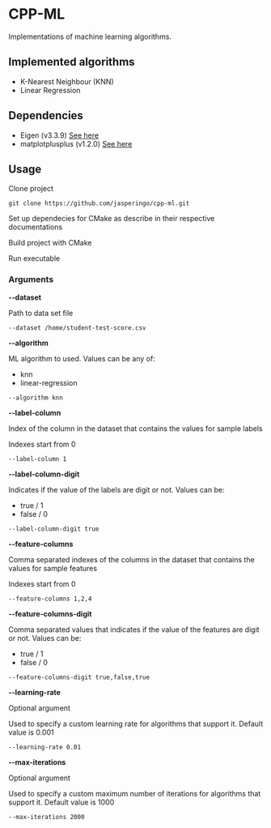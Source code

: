 # CPP-ML

Implementations of machine learning algorithms.

## Implemented algorithms

- K-Nearest Neighbour (KNN)
- Linear Regression

## Dependencies

- Eigen (v3.3.9) [See here](https://eigen.tuxfamily.org/)
- matplotplusplus (v1.2.0) [See here](https://alandefreitas.github.io/matplotplusplus/)

## Usage

Clone project

`git clone https://github.com/jasperingo/cpp-ml.git`

Set up dependecies for CMake as describe in their respective documentations

Build project with CMake

Run executable

### Arguments

**--dataset**

Path to data set file

`--dataset /home/student-test-score.csv`

**--algorithm**

ML algorithm to used. Values can be any of:
- knn
- linear-regression 

`--algorithm knn`

**--label-column**

Index of the column in the dataset that contains the values for sample labels

Indexes start from 0

`--label-column 1`

**--label-column-digit**

Indicates if the value of the labels are digit or not. Values can be:
- true / 1
- false / 0 

`--label-column-digit true`

**--feature-columns** 

Comma separated indexes of the columns in the dataset that contains the values for sample features

Indexes start from 0

`--feature-columns 1,2,4`

**--feature-columns-digit**

Comma separated values that indicates if the value of the features are digit or not. Values can be:
- true / 1
- false / 0 

`--feature-columns-digit true,false,true`

**--learning-rate**

Optional argument

Used to specify a custom learning rate for algorithms that support it. Default value is 0.001

`--learning-rate 0.01`

**--max-iterations**

Optional argument

Used to specify a custom maximum number of iterations for algorithms that support it. Default value is 1000

`--max-iterations 2000`
